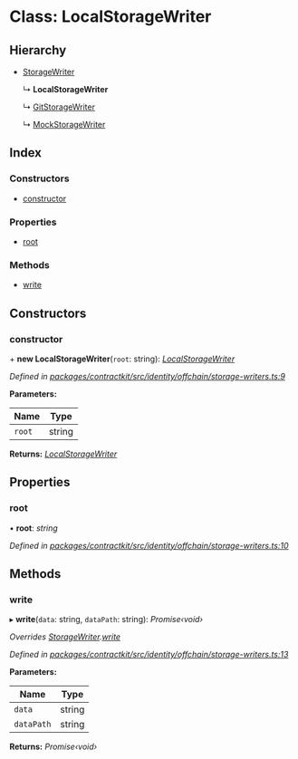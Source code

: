 # Class: LocalStorageWriter

## Hierarchy

* [StorageWriter](_identity_offchain_storage_writers_.storagewriter.md)

  ↳ **LocalStorageWriter**

  ↳ [GitStorageWriter](_identity_offchain_storage_writers_.gitstoragewriter.md)

  ↳ [MockStorageWriter](_identity_offchain_storage_writers_.mockstoragewriter.md)

## Index

### Constructors

* [constructor](_identity_offchain_storage_writers_.localstoragewriter.md#constructor)

### Properties

* [root](_identity_offchain_storage_writers_.localstoragewriter.md#root)

### Methods

* [write](_identity_offchain_storage_writers_.localstoragewriter.md#write)

## Constructors

###  constructor

\+ **new LocalStorageWriter**(`root`: string): *[LocalStorageWriter](_identity_offchain_storage_writers_.localstoragewriter.md)*

*Defined in [packages/contractkit/src/identity/offchain/storage-writers.ts:9](https://github.com/celo-org/celo-monorepo/blob/master/packages/contractkit/src/identity/offchain/storage-writers.ts#L9)*

**Parameters:**

Name | Type |
------ | ------ |
`root` | string |

**Returns:** *[LocalStorageWriter](_identity_offchain_storage_writers_.localstoragewriter.md)*

## Properties

###  root

• **root**: *string*

*Defined in [packages/contractkit/src/identity/offchain/storage-writers.ts:10](https://github.com/celo-org/celo-monorepo/blob/master/packages/contractkit/src/identity/offchain/storage-writers.ts#L10)*

## Methods

###  write

▸ **write**(`data`: string, `dataPath`: string): *Promise‹void›*

*Overrides [StorageWriter](_identity_offchain_storage_writers_.storagewriter.md).[write](_identity_offchain_storage_writers_.storagewriter.md#abstract-write)*

*Defined in [packages/contractkit/src/identity/offchain/storage-writers.ts:13](https://github.com/celo-org/celo-monorepo/blob/master/packages/contractkit/src/identity/offchain/storage-writers.ts#L13)*

**Parameters:**

Name | Type |
------ | ------ |
`data` | string |
`dataPath` | string |

**Returns:** *Promise‹void›*
